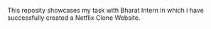 This reposity showcases my task with Bharat Intern in which i have successfully created a Netflix Clone Website.
